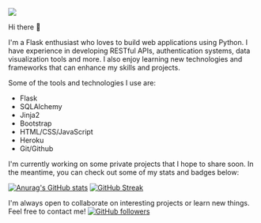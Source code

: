 ![](https://komarev.com/ghpvc/?username=MasterFallen&color=green)

Hi there 👋

I'm a Flask enthusiast who loves to build web applications using Python. I have experience in developing RESTful APIs, authentication systems, data visualization tools and more. I also enjoy learning new technologies and frameworks that can enhance my skills and projects.

Some of the tools and technologies I use are:

- Flask
- SQLAlchemy
- Jinja2
- Bootstrap
- HTML/CSS/JavaScript
- Heroku
- Git/Github

I'm currently working on some private projects that I hope to share soon. In the meantime, you can check out some of my stats and badges below:

[![Anurag's GitHub stats](https://github-readme-stats.vercel.app/api?username=MasterFallen&show_icons=true&theme=merko)](https://github.com/anuraghazra/github-readme-stats)
[![GitHub Streak](https://github-readme-streak-stats.herokuapp.com/?user=MasterFallen&theme=merko)](https://git.io/streak-stats)

I'm always open to collaborate on interesting projects or learn new things. Feel free to contact me! [![GitHub followers](https://img.shields.io/github/followers/user.svg?style=social&label=Follow&maxAge=2592000)](https://github.com/MasterFallen?tab=followers)

